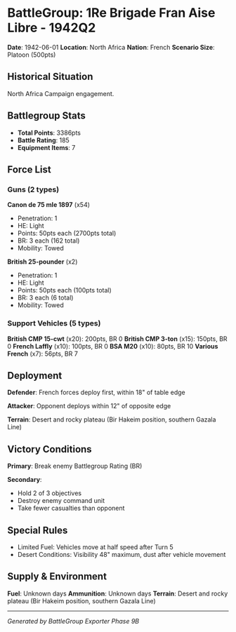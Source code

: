 # BattleGroup: 1Re Brigade Fran Aise Libre - 1942Q2

**Date**: 1942-06-01
**Location**: North Africa
**Nation**: French
**Scenario Size**: Platoon (500pts)

## Historical Situation

North Africa Campaign engagement.

## Battlegroup Stats

- **Total Points**: 3386pts
- **Battle Rating**: 185
- **Equipment Items**: 7

## Force List

### Guns (2 types)

**Canon de 75 mle 1897** (x54)
- Penetration: 1
- HE: Light
- Points: 50pts each (2700pts total)
- BR: 3 each (162 total)
- Mobility: Towed

**British 25-pounder** (x2)
- Penetration: 1
- HE: Light
- Points: 50pts each (100pts total)
- BR: 3 each (6 total)
- Mobility: Towed

### Support Vehicles (5 types)

**British CMP 15-cwt** (x20): 200pts, BR 0
**British CMP 3-ton** (x15): 150pts, BR 0
**French Laffly** (x10): 100pts, BR 0
**BSA M20** (x10): 80pts, BR 10
**Various French** (x7): 56pts, BR 7

## Deployment

**Defender**: French forces deploy first, within 18" of table edge

**Attacker**: Opponent deploys within 12" of opposite edge

**Terrain**: Desert and rocky plateau (Bir Hakeim position, southern Gazala Line)

## Victory Conditions

**Primary**: Break enemy Battlegroup Rating (BR)

**Secondary**:
- Hold 2 of 3 objectives
- Destroy enemy command unit
- Take fewer casualties than opponent

## Special Rules

- Limited Fuel: Vehicles move at half speed after Turn 5
- Desert Conditions: Visibility 48" maximum, dust after vehicle movement

## Supply & Environment

**Fuel**: Unknown days
**Ammunition**: Unknown days
**Terrain**: Desert and rocky plateau (Bir Hakeim position, southern Gazala Line)

---

*Generated by BattleGroup Exporter Phase 9B*
